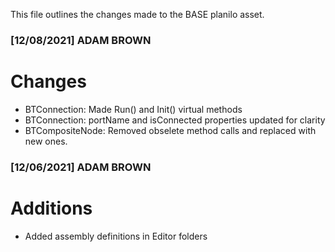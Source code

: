 This file outlines the changes made to the BASE planilo asset.

### [12/08/2021] ADAM BROWN ###

# Changes
- BTConnection: Made Run() and Init() virtual methods
- BTConnection: portName and isConnected properties updated for clarity
- BTCompositeNode: Removed obselete method calls and replaced with new ones.

### [12/06/2021] ADAM BROWN ###

# Additions 
- Added assembly definitions in Editor folders